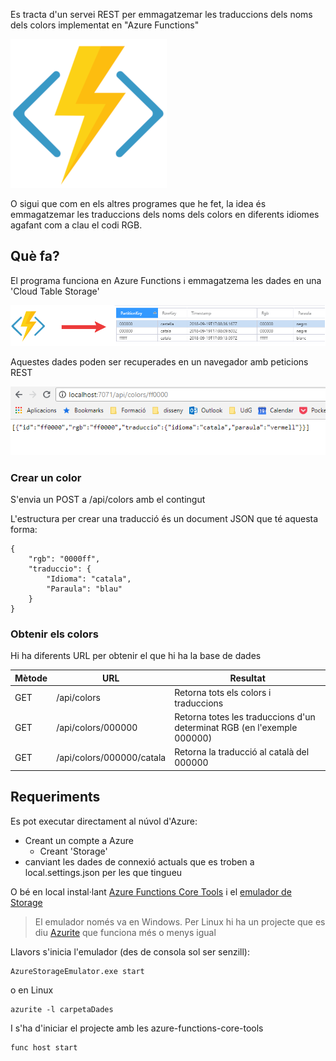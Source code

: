 
Es tracta d'un servei REST per emmagatzemar les traduccions dels noms dels colors implementat en "Azure Functions"

![Azure Functions](README/azure-functions.png)

O sigui que com en els altres programes que he fet, la idea és emmagatzemar les traduccions dels noms dels colors en diferents idiomes agafant com a clau el codi RGB.

Què fa?
------------------------
El programa funciona en Azure Functions i emmagatzema les dades en una 'Cloud Table Storage'

![Colors](README/que.png)

Aquestes dades poden ser recuperades en un navegador amb peticions REST

![Exemple](README/recuperar.png)

### Crear un color

S'envia un POST a /api/colors amb el contingut

L'estructura per crear una traducció és un document JSON que té aquesta forma:

    {
        "rgb": "0000ff",
        "traduccio": {
            "Idioma": "catala",
            "Paraula": "blau"
        }
    }

### Obtenir els colors

Hi ha diferents URL per obtenir el que hi ha la base de dades

| Mètode | URL                        | Resultat                                                                |
|--------|----------------------------| ------------------------------------------------------------------------|
| GET    | /api/colors                | Retorna tots els colors i traduccions                                   |
| GET    | /api/colors/000000         | Retorna totes les traduccions d'un determinat RGB (en l'exemple 000000) |
| GET    | /api/colors/000000/catala  | Retorna la traducció al català del 000000                               |


Requeriments
------------------------
Es pot executar directament al núvol d'Azure: 

- Creant un compte a Azure
    - Creant 'Storage'
-  canviant les dades de connexió actuals que es troben a local.settings.json per les que tingueu

O bé en local instal·lant [Azure Functions Core Tools](https://docs.microsoft.com/en-us/azure/azure-functions/functions-run-local) i el [emulador de Storage](https://docs.microsoft.com/es-es/azure/storage/common/storage-use-emulator)

> El emulador només va en Windows. Per Linux hi ha un projecte que es diu [Azurite](https://github.com/Azure/Azurite) que funciona més o menys igual

Llavors s'inicia l'emulador (des de consola sol ser senzill):

    AzureStorageEmulator.exe start

o en Linux

    azurite -l carpetaDades

I s'ha d'iniciar el projecte amb les azure-functions-core-tools

    func host start

